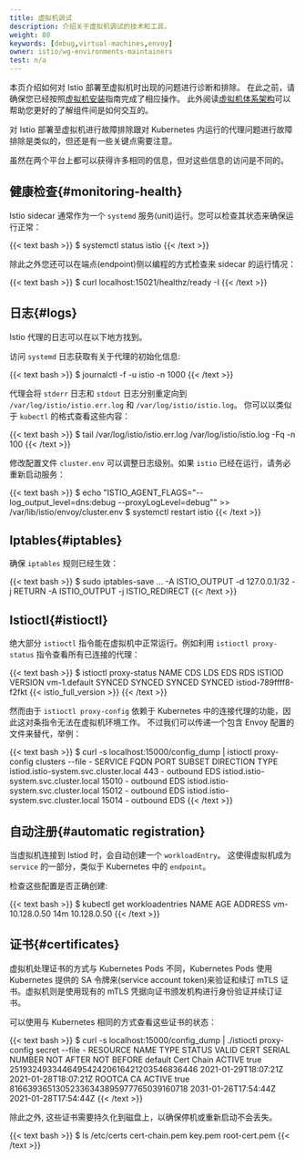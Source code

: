 ```yaml
---
title: 虚拟机调试
description: 介绍关于虚拟机调试的技术和工具。
weight: 80
keywords: [debug,virtual-machines,envoy]
owner: istio/wg-environments-maintainers
test: n/a
---
```


本页介绍如何对 Istio 部署至虚拟机时出现的问题进行诊断和排除。
在此之前，请确保您已经按照[虚拟机安装](/zh/docs/setup/install/virtual-machine/)指南完成了相应操作。
此外阅读[虚拟机体系架构](/docs/ops/deployment/vm-architecture/)可以帮助您更好的了解组件间是如何交互的。

对 Istio 部署至虚拟机进行故障排除跟对 Kubernetes 内运行的代理问题进行故障排除是类似的，但还是有一些关键点需要注意。

虽然在两个平台上都可以获得许多相同的信息，但对这些信息的访问是不同的。

## 健康检查{#monitoring-health}

Istio sidecar 通常作为一个 `systemd` 服务(unit)运行。您可以检查其状态来确保运行正常：

{{< text bash >}}
$ systemctl status istio
{{< /text  >}}

除此之外您还可以在端点(endpoint)侧以编程的方式检查来 sidecar 的运行情况：

{{< text bash >}}
$ curl localhost:15021/healthz/ready -I
{{< /text  >}}

## 日志{#logs}

Istio 代理的日志可以在以下地方找到。

访问 `systemd` 日志获取有关于代理的初始化信息:

{{< text bash >}}
$ journalctl -f -u istio -n 1000
{{< /text  >}}

代理会将 `stderr` 日志和 `stdout` 日志分别重定向到 `/var/log/istio/istio.err.log` 和  `/var/log/istio/istio.log`。
你可以以类似于 `kubectl` 的格式查看这些内容：

{{< text bash >}}
$ tail /var/log/istio/istio.err.log /var/log/istio/istio.log -Fq -n 100
{{< /text  >}}

修改配置文件 `cluster.env` 可以调整日志级别。如果 `istio` 已经在运行，请务必重新启动服务：

{{< text bash >}}
$ echo "ISTIO_AGENT_FLAGS=\"--log_output_level=dns:debug --proxyLogLevel=debug\"" >> /var/lib/istio/envoy/cluster.env
$ systemctl restart istio
{{< /text  >}}

## Iptables{#iptables}

确保 `iptables` 规则已经生效：

{{< text bash >}}
$ sudo iptables-save
...
-A ISTIO_OUTPUT -d 127.0.0.1/32 -j RETURN
-A ISTIO_OUTPUT -j ISTIO_REDIRECT
{{< /text  >}}

## Istioctl{#istioctl}

绝大部分 `istioctl` 指令能在虚拟机中正常运行。例如利用 `istioctl proxy-status` 指令查看所有已连接的代理：

{{< text bash >}}
$ istioctl proxy-status
NAME           CDS        LDS        EDS        RDS      ISTIOD                    VERSION
vm-1.default   SYNCED     SYNCED     SYNCED     SYNCED   istiod-789ffff8-f2fkt     {{< istio_full_version >}}
{{< /text  >}}

然而由于 `istioctl proxy-config` 依赖于 Kubernetes 中的连接代理的功能，因此这对条指令无法在虚拟机环境工作。
不过我们可以传递一个包含 Envoy 配置的文件来替代，举例：

{{< text bash >}}
$ curl -s localhost:15000/config_dump | istioctl proxy-config clusters --file -
SERVICE FQDN                            PORT      SUBSET  DIRECTION     TYPE
istiod.istio-system.svc.cluster.local   443       -       outbound      EDS
istiod.istio-system.svc.cluster.local   15010     -       outbound      EDS
istiod.istio-system.svc.cluster.local   15012     -       outbound      EDS
istiod.istio-system.svc.cluster.local   15014     -       outbound      EDS
{{< /text  >}}

## 自动注册{#automatic registration}

当虚拟机连接到 Istiod 时，会自动创建一个 `workloadEntry`。 这使得虚拟机成为 `service` 的一部分，类似于 Kubernetes 中的 `endpoint`。

检查这些配置是否正确创建:

{{< text bash >}}
$ kubectl get workloadentries
NAME             AGE   ADDRESS
vm-10.128.0.50   14m   10.128.0.50
{{< /text  >}}

## 证书{#certificates}

虚拟机处理证书的方式与 Kubernetes Pods 不同，Kubernetes Pods 使用 Kubernetes 提供的 SA 令牌来(service account token)来验证和续订 mTLS 证书。虚拟机则是使用现有的 mTLS 凭据向证书颁发机构进行身份验证并续订证书。

可以使用与 Kubernetes 相同的方式查看这些证书的状态：

{{< text bash >}}
$ curl -s localhost:15000/config_dump | ./istioctl proxy-config secret --file -
RESOURCE NAME     TYPE           STATUS     VALID CERT     SERIAL NUMBER                               NOT AFTER                NOT BEFORE
default           Cert Chain     ACTIVE     true           251932493344649542420616421203546836446     2021-01-29T18:07:21Z     2021-01-28T18:07:21Z
ROOTCA            CA             ACTIVE     true           81663936513052336343895977765039160718      2031-01-26T17:54:44Z     2021-01-28T17:54:44Z
{{< /text  >}}

除此之外, 这些证书需要持久化到磁盘上，以确保停机或重新启动不会丢失。

{{< text bash >}}
$ ls /etc/certs
cert-chain.pem  key.pem  root-cert.pem
{{< /text  >}}

